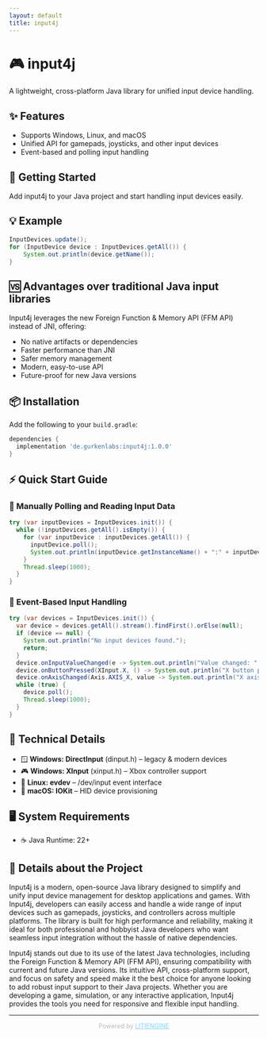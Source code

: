 ```yaml
---
layout: default
title: input4j
---
```


# 🎮 input4j

A lightweight, cross-platform Java library for unified input device handling.

## ✨ Features
- Supports Windows, Linux, and macOS
- Unified API for gamepads, joysticks, and other input devices
- Event-based and polling input handling

## 🚦 Getting Started
Add input4j to your Java project and start handling input devices easily.

## 💡 Example
```java
InputDevices.update();
for (InputDevice device : InputDevices.getAll()) {
    System.out.println(device.getName());
}
```

## 🆚 Advantages over traditional Java input libraries
Input4j leverages the new Foreign Function & Memory API (FFM API) instead of JNI, offering:
- No native artifacts or dependencies
- Faster performance than JNI
- Safer memory management
- Modern, easy-to-use API
- Future-proof for new Java versions

## 📦 Installation
Add the following to your `build.gradle`:
```groovy
dependencies {
  implementation 'de.gurkenlabs:input4j:1.0.0'
}
```

## ⚡ Quick Start Guide
### 🔄 Manually Polling and Reading Input Data
```java
try (var inputDevices = InputDevices.init()) {
  while (!inputDevices.getAll().isEmpty()) {
    for (var inputDevice : inputDevices.getAll()) {
      inputDevice.poll();
      System.out.println(inputDevice.getInstanceName() + ":" + inputDevice.getComponents());
    }
    Thread.sleep(1000);
  }
}
```
### 📨 Event-Based Input Handling
```java
try (var devices = InputDevices.init()) {
  var device = devices.getAll().stream().findFirst().orElse(null);
  if (device == null) {
    System.out.println("No input devices found.");
    return;
  }
  device.onInputValueChanged(e -> System.out.println("Value changed: " + e.component() + " -> " + e.newValue()));
  device.onButtonPressed(XInput.X, () -> System.out.println("X button pressed"));
  device.onAxisChanged(Axis.AXIS_X, value -> System.out.println("X axis: " + value));
  while (true) {
    device.poll();
    Thread.sleep(1000);
  }
}
```
## 🚀 Technical Details
- 🪟 **Windows: DirectInput** (dinput.h) – legacy & modern devices
- 🎮 **Windows: XInput** (xinput.h) – Xbox controller support
- 🐧 **Linux: evdev** – /dev/input event interface
- 🍏 **macOS: IOKit** – HID device provisioning

## 🖥️ System Requirements
- ☕ Java Runtime: 22+

## 📝 Details about the Project

Input4j is a modern, open-source Java library designed to simplify and unify input device management for desktop applications and games. With Input4j, developers can easily access and handle a wide range of input devices such as gamepads, joysticks, and controllers across multiple platforms. The library is built for high performance and reliability, making it ideal for both professional and hobbyist Java developers who want seamless input integration without the hassle of native dependencies.

Input4j stands out due to its use of the latest Java technologies, including the Foreign Function & Memory API (FFM API), ensuring compatibility with current and future Java versions. Its intuitive API, cross-platform support, and focus on safety and speed make it the best choice for anyone looking to add robust input support to their Java projects. Whether you are developing a game, simulation, or any interactive application, Input4j provides the tools you need for responsive and flexible input handling.

---

<p style="text-align:center; color: #bbb; font-size: 0.9em;">
  Powered by <a href="https://litiengine.com" style="color: #7fd7ff;">LITIENGINE</a>
</p>
